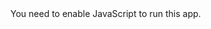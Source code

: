 <!doctype html><html lang="en"><head><meta charset="utf-8"/><link rel="icon" href="/build/favicon.ico"/><meta name="viewport" content="width=device-width,initial-scale=1"/><meta name="theme-color" content="#000000"/><meta name="description" content="Web site created using create-react-app"/><link rel="apple-touch-icon" href="/logo192.png"/><link rel="manifest" href="/build/manifest.json"/><title>React App</title><link href="/build/static/css/main.9f909001.chunk.css" rel="stylesheet"></head><body><noscript>You need to enable JavaScript to run this app.</noscript><div id="root"></div><script>!function(p){function e(e){for(var r,t,n=e[0],o=e[1],u=e[2],l=0,a=[];l<n.length;l++)t=n[l],Object.prototype.hasOwnProperty.call(i,t)&&i[t]&&a.push(i[t][0]),i[t]=0;for(r in o)Object.prototype.hasOwnProperty.call(o,r)&&(p[r]=o[r]);for(s&&s(e);a.length;)a.shift()();return c.push.apply(c,u||[]),f()}function f(){for(var e,r=0;r<c.length;r++){for(var t=c[r],n=!0,o=1;o<t.length;o++){var u=t[o];0!==i[u]&&(n=!1)}n&&(c.splice(r--,1),e=l(l.s=t[0]))}return e}var t={},i={1:0},c=[];function l(e){if(t[e])return t[e].exports;var r=t[e]={i:e,l:!1,exports:{}};return p[e].call(r.exports,r,r.exports,l),r.l=!0,r.exports}l.m=p,l.c=t,l.d=function(e,r,t){l.o(e,r)||Object.defineProperty(e,r,{enumerable:!0,get:t})},l.r=function(e){"undefined"!=typeof Symbol&&Symbol.toStringTag&&Object.defineProperty(e,Symbol.toStringTag,{value:"Module"}),Object.defineProperty(e,"__esModule",{value:!0})},l.t=function(r,e){if(1&e&&(r=l(r)),8&e)return r;if(4&e&&"object"==typeof r&&r&&r.__esModule)return r;var t=Object.create(null);if(l.r(t),Object.defineProperty(t,"default",{enumerable:!0,value:r}),2&e&&"string"!=typeof r)for(var n in r)l.d(t,n,function(e){return r[e]}.bind(null,n));return t},l.n=function(e){var r=e&&e.__esModule?function(){return e.default}:function(){return e};return l.d(r,"a",r),r},l.o=function(e,r){return Object.prototype.hasOwnProperty.call(e,r)},l.p="/";var r=this.webpackJsonpspora=this.webpackJsonpspora||[],n=r.push.bind(r);r.push=e,r=r.slice();for(var o=0;o<r.length;o++)e(r[o]);var s=n;f()}([])</script><script src="/build/static/js/2.4b4ebb5d.chunk.js"></script><script src="/build/static/js/main.a95bcff7.chunk.js"></script></body></html>
